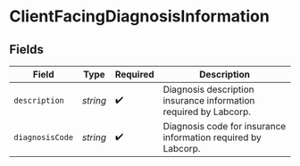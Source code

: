 # ClientFacingDiagnosisInformation


## Fields

| Field                                                            | Type                                                             | Required                                                         | Description                                                      |
| ---------------------------------------------------------------- | ---------------------------------------------------------------- | ---------------------------------------------------------------- | ---------------------------------------------------------------- |
| `description`                                                    | *string*                                                         | :heavy_check_mark:                                               | Diagnosis description insurance information required by Labcorp. |
| `diagnosisCode`                                                  | *string*                                                         | :heavy_check_mark:                                               | Diagnosis code for insurance information required by Labcorp.    |